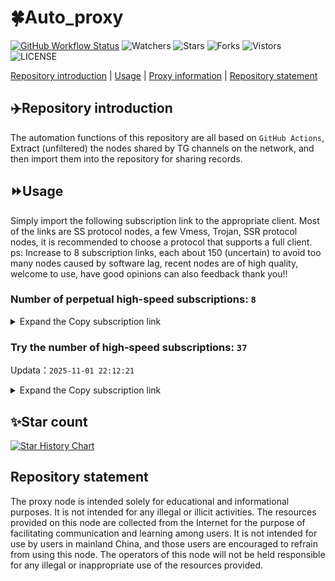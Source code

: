 # 🍀Auto_proxy
[![GitHub Workflow Status](https://img.shields.io/github/actions/workflow/status/PangTouY00/Auto_proxy/main.yml?branch=main)](https://github.com/PangTouY00/Auto_proxy/actions/workflows/main.yml?branch=main) 
![Watchers](https://img.shields.io/github/watchers/w1770946466/Auto_proxy) ![Stars](https://img.shields.io/github/stars/PangTouY00/Auto_proxy) ![Forks](https://img.shields.io/github/forks/w1770946466/Auto_proxy) ![Vistors](https://visitor-badge.laobi.icu/badge?page_id=PangTouY00.Auto_proxy) ![LICENSE](https://img.shields.io/badge/license-CC%20BY--SA%204.0-green.svg)

[Repository introduction](https://github.com/PangTouY00/Auto_proxy#Repositoryintroduction) | [Usage](https://github.com/PangTouY00/Auto_proxy#Usage) | [Proxy information](https://github.com/PangTouY00/Auto_proxy#Proxyinformation) | [Repository statement](https://github.com/PangTouY00/Auto_proxy#Repositorystatement)

## ✈️Repository introduction
The automation functions of this repository are all based on `GitHub Actions`,
Extract (unfiltered) the nodes shared by TG channels on the network, and then import them into the repository for sharing records.

## ⏩Usage
Simply import the following subscription link to the appropriate client. Most of the links are SS protocol nodes, a few Vmess, Trojan, SSR protocol nodes, it is recommended to choose a protocol that supports a full client.
ps: Increase to 8 subscription links, each about 150 (uncertain) to avoid too many nodes caused by software lag, recent nodes are of high quality, welcome to use, have good opinions can also feedback thank you!!

### Number of perpetual high-speed subscriptions: `8`

<details>
  <summary>Expand the Copy subscription link</summary>

  
- [Multiprotocol Base64 encoding](https://raw.githubusercontent.com/PangTouY00/Auto_proxy/main/Long_term_subscription1)
`https://raw.githubusercontent.com/PangTouY00/Auto_proxy/main/Long_term_subscription_num`
`Total number of merge nodes: 331`

- [Multiprotocol Base64 encoding](https://raw.githubusercontent.com/PangTouY00/Auto_proxy/main/Long_term_subscription1)
`https://raw.githubusercontent.com/PangTouY00/Auto_proxy/main/Long_term_subscription1`
`Total number of merge nodes: 42`

- [Multiprotocol Base64 encoding](https://raw.githubusercontent.com/PangTouY00/Auto_proxy/main/Long_term_subscription2)
`https://raw.githubusercontent.com/PangTouY00/Auto_proxy/main/Long_term_subscription2`
`Total number of merge nodes: 42`

- [Multiprotocol Base64 encoding](https://raw.githubusercontent.com/PangTouY00/Auto_proxy/main/Long_term_subscription3)
`https://raw.githubusercontent.com/PangTouY00/Auto_proxy/main/Long_term_subscription3`
`Total number of merge nodes: 42`

- [Multiprotocol Base64 encoding](https://raw.githubusercontent.com/PangTouY00/Auto_proxy/main/Long_term_subscription4)
`https://raw.githubusercontent.com/PangTouY00/Auto_proxy/main/Long_term_subscription4`
`Total number of merge nodes: 42`

- [Multiprotocol Base64 encoding](https://raw.githubusercontent.comPangTouY00/Auto_proxy/main/Long_term_subscription5)
`https://raw.githubusercontent.com/PangTouY00/Auto_proxy/main/Long_term_subscription5`
`Total number of merge nodes: 42`

- [Multiprotocol Base64 encoding](https://raw.githubusercontent.com/PangTouY00/Auto_proxy/main/Long_term_subscription6)
`https://raw.githubusercontent.com/PangTouY00/Auto_proxy/main/Long_term_subscription6`
`Total number of merge nodes: 42`

- [Multiprotocol Base64 encoding](https://raw.githubusercontent.com/PangTouY00/Auto_proxy/main/Long_term_subscription7)
`https://raw.githubusercontent.com/PangTouY00/Auto_proxy/main/Long_term_subscription7`
`Total number of merge nodes: 42`

- [Multiprotocol Base64 encoding](https://raw.githubusercontent.com/PangTouY00/Auto_proxy/main/Long_term_subscription8)
`https://raw.githubusercontent.com/PangTouY00/Auto_proxy/main/Long_term_subscription8`
`Total number of merge nodes: 37`

- [Clash subscription](https://raw.githubusercontent.com/PangTouY00/Auto_proxy/main/Long_term_subscription2.yaml)
`https://raw.githubusercontent.com/PangTouY00/Auto_proxy/main/Long_term_subscription1.yaml`


- [Clash subscription](https://raw.githubusercontent.com/PangTouY00/Auto_proxy/main/Long_term_subscription2.yaml)
`https://raw.githubusercontent.com/PangTouY00/Auto_proxy/main/Long_term_subscription2.yaml`


- [Clash subscription](https://raw.githubusercontent.com/PangTouY00/Auto_proxy/main/Long_term_subscription3.yaml)
`https://raw.githubusercontent.com/PangTouY00/Auto_proxy/main/Long_term_subscription3.yaml`
  
</details>

### Try the number of high-speed subscriptions: `37`
Updata：`2025-11-01 22:12:21`


<details>
  <summary>Expand the Copy subscription link</summary>  


































































































































































































































































































































































































































































































































































































































































































































































































































































































































































































































































































































































































































































































































































































































































































































































































































































































































































































































































































































































































































































































































































































































































































































































































































































































































































































































































































































































































































































































































































































































































































































































































































































































































































































































































































































































































































































































































































































































































































































































































































































































































































































































































































































































































































































































































































































































































































































































































































































































































































































































































































































































































































































































































































































































































































































































































































































































































































































































































































































































































































































































































































































































































































































































































































































































































































































































































































































































































































































































































































































































































































































































































































































































































































































































































































































































































































































































































































































































































































































































































































































































































































































































































































































































































































































































































































































































































































































































































































































































































































































































































































































































































































































































































































































































































































































































































































































































































































































































































































































































































































































































































































































































































































































































































































































































































































































































































































































































































































































































































































































































































































































































































































































































































































































































































































































































































































































































































































































































































































































































































































































































































































































































































































































































































































































































































































































































































































































































































































































































































































































































































































































































































































































































































































































































































































































































































































































































































































































































































































































































































































































































































































































































































































































































































































































































































































































































































































































































































































































































































































































































































































































































































































































































































































































































































































































































































































































































































































































































































































































































































































































































































































































































































































































































































































































































































































































































































































































































































































































































































































































































































































































































































































































































































































































































































































































































































































































































































































































































































































































































































































































































































































































































































































































































































































































































































































































































































































































































































































































































































































































































































































































































































































































































































































































































































































































































































































































































































































































































































































































































































































































































































































































































































































































































































































































































































































































































































































































































































































































































































































































































































































































































































































































































































































































































































































































































































































































































































































































































































































































































































































































































































































































































































































































































































































































































































































































































































































































































































































































































































































































































































































































































































































































































































































































































































































































































































































































































































































































































































































































































































































































































































































































































































































































































































































































































































































































































































































































































































































































































































































































































































































































































































































































































































































































































































































































































































































































































































































































































































































































































































































































































































































































































































































































































































































































































































































































































































































































































































































































































































































































































































































































































































































































































































































































































































>Trial subscription：
`https://cfvpn.com/api/v1/client/subscribe?token=0d91cc7086ac512847703b8938b7a0c2`




>Trial subscription：
`https://asdfg.njdjjxjbcbw.icu/api/v1/client/subscribe?token=f60481f3f42571a8e8a8a9abeec52025`




>Trial subscription：
`https://gods4.dashicn.buzz/api/v1/client/subscribe?token=8cfe08dea992b81030c55cbf96abfc25`




>Trial subscription：
`https://dashuai.us/api/v1/client/subscribe?token=c848446943622baf8a1c5d3c575f9f30`




>Trial subscription：
`https://gods1.dashicn.buzz/api/v1/client/subscribe?token=36302187a7a3a33f73347bc4237ec19c`




>Trial subscription：
`https://slianvpn.top/api/v1/client/subscribe?token=38ce2d1a22808633da0d6dc9863470df`




>Trial subscription：
`https://kingfisher.top/api/v1/client/subscribe?token=871da7feac6520887450e0d425dd99a5`




>Trial subscription：
`https://yywhale.com/api/v1/client/subscribe?token=86c22e42afc622f4d909d5a396a472fc`




>Trial subscription：
`https://hjxixi003.xxuux.cn/api/v1/client/subscribe?token=a875e0fe964072a2944882ae43971521`




>Trial subscription：
`https://slianvpn.com/api/v1/client/subscribe?token=4864662f7de29ab81473377fd605c7b7`




>Trial subscription：
`https://gods3.dashicn.buzz/api/v1/client/subscribe?token=9b45f3b8bcc89d2323e4726665df3970`




>Trial subscription：
`https://old-v2b.linkedton.com/api/v1/client/subscribe?token=7c5a6e3f0a2322477ea19e6556793389`




>Trial subscription：
`https://dyxixi001.xxssx.cn/api/v1/client/subscribe?token=65ee8f36708561d4c2b6799605819fab`




>Trial subscription：
`https://multiserver.multiserveradelshoop.com/api/v1/client/subscribe?token=18cf9f1d6d05b0106a8686d4e4f7fffc`




>Trial subscription：
`https://www.ch000zy.com/api/v1/client/subscribe?token=f11afffd8c235239160441d2d129a884`




>Trial subscription：
`https://xunyungogogo.xyz/api/v1/client/subscribe?token=a51975da9d802d8b5c971be31666691e`




>Trial subscription：
`https://xixixi003.hjsbssbsbsbsbs.sbs/api/v1/client/subscribe?token=c7a99038f7a6055856fbd22ea062f8aa`




>Trial subscription：
`https://www.louwangzhiyu.org/api/v1/client/subscribe?token=0167b95fea74dfaf5613b5c17e15a629`




>Trial subscription：
`https://gods2.dashicn.buzz/api/v1/client/subscribe?token=71daf52eefae684192ebfe96359c0181`




>Trial subscription：
`https://jshaha.xxttx.cn/api/v1/client/subscribe?token=c295689f26dea395d63a64c33903dbff`




>Trial subscription：
`https://huojian4.top/api/v1/client/subscribe?token=ddb710a928911d189db144a61ecf355e`




>Trial subscription：
`https://xxx.yxt999.cn/api/v1/client/subscribe?token=3fae01f717516ceb4515ff68aee5bb8e`




>Trial subscription：
`https://syhaha.xxttx.cn/api/v1/client/subscribe?token=6e69076e0e8e538c760b97e72f901da3`




>Trial subscription：
`https://xyjs1.buzz/api/v1/client/subscribe?token=db27a10777cefc5677e41e610a36daf8`




>Trial subscription：
`http://107.173.31.17/api/v1/client/subscribe?token=1c5a00dca63b1e08e95ad3665bfd4114`




>Trial subscription：
`https://dctcc.louwangzhiyu.shop/api/v1/client/subscribe?token=d0f93ba1b30a5750806d40a78b031fe0`




>Trial subscription：
`https://vaamx.louwangzhiyu.online/api/v1/client/subscribe?token=8efae14b1717b14ac3b3b9f01ed0cc98`




>Trial subscription：
`https://pro.xmyidc.com/api/v1/client/subscribe?token=f07c381653c62c1b23d9a24892feeb7e`




>Trial subscription：
`https://best.nxxbbf.com/api/v1/client/subscribe?token=f0c2e3d229af4cc0c42806fef8580e13`




>Trial subscription：
`http://xxxxyyyy.njdjjxjbcbw.icu/api/v1/client/subscribe?token=872158fc4352c81ba6fac0be0f252c62`




>Trial subscription：
`https://v2.heiu.me/api/v1/client/subscribe?token=447b9f22335f434022cca43704726d0b`




>Trial subscription：
`https://sufujia.top/api/v1/client/subscribe?token=d23b90c4a3fcbf20343380ba0852f990`




>Trial subscription：
`https://hjxixi002.xxttx.cn/api/v1/client/subscribe?token=699bad1ff14e9f76683c3cf8f67b8c5a`




>Trial subscription：
`https://go.yueyun.de/api/v1/client/subscribe?token=88c700875505d6680b018b57f588f5a8`




>Trial subscription：
`https://dyhaha.xxttx.cn/api/v1/client/subscribe?token=bfb21f828d6abf138bd10f70e37abcd2`




>Trial subscription：
`https://xyjs1.sbs/api/v1/client/subscribe?token=e62b549df50035dc936d76127632b3b0`




>Trial subscription：
`https://xbd.iftballs.com/api/v1/client/subscribe?token=b69f3c582f38742b003e567469552d2c`



</details>

## ✨Star count
[![Star History Chart](https://api.star-history.com/svg?repos=PangTouY00/Auto_proxy&type=Date)](https://star-history.com/#w1770946466/Auto_proxy&Date)



## Repository statement
The proxy node is intended solely for educational and informational purposes. It is not intended for any illegal or illicit activities. The resources provided on this node are collected from the Internet for the purpose of facilitating communication and learning among users. It is not intended for use by users in mainland China, and those users are encouraged to refrain from using this node. The operators of this node will not be held responsible for any illegal or inappropriate use of the resources provided.
